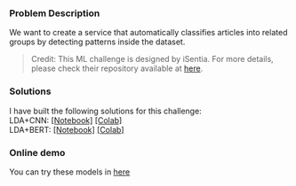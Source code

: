 ### Problem Description
We want to create a service that automatically classifies articles into related groups by detecting patterns inside the dataset.

> Credit: This ML challenge is designed by iSentia. For more details, please check their repository available at [here](https://bitbucket.org/isentia/coding-challenge-ml/src/master/).

### Solutions
I have built the following solutions for this challenge: <br>
LDA+CNN: [[Notebook]](https://github.com/shzamani/Article-Classification/blob/master/cnn_article_classifier.ipynb) [[Colab]](https://colab.research.google.com/drive/1oL-_w1vj9EQy5EjQ7PaygRcbVRu-OwPY?usp=sharing)<br>
LDA+BERT: [[Notebook]](https://github.com/shzamani/Article-Classification/blob/master/bert_article_classifier.ipynb) [[Colab]](https://colab.research.google.com/drive/1YDbJy9uvPFbAnitj7i_CCuFINXg-FPBI?usp=sharing)

### Online demo
You can try these models in [here](http://drstrange.cse.unsw.edu.au:5002)
